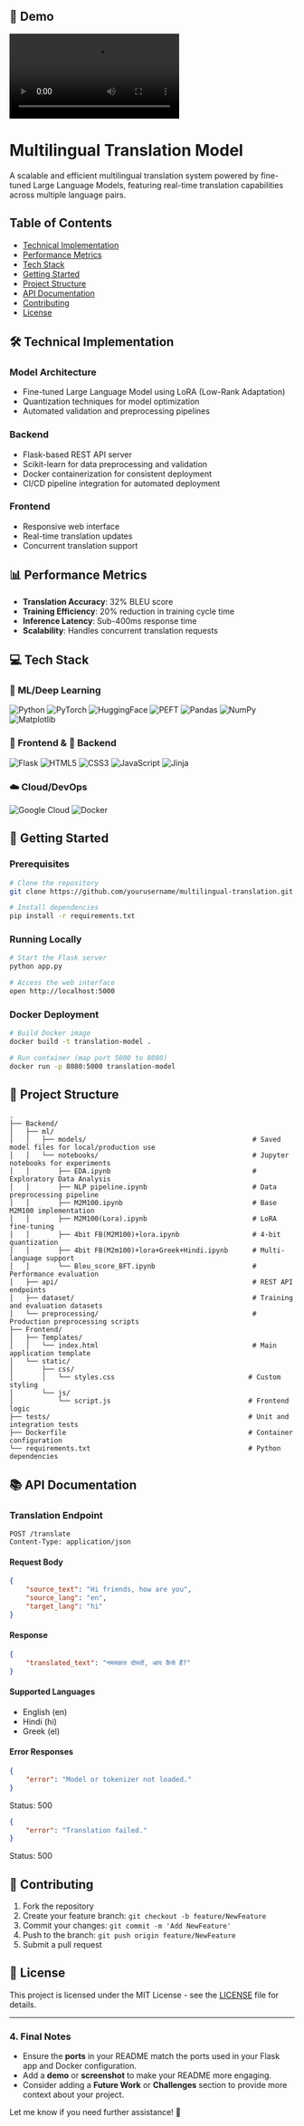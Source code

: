 ## 🌟 Demo
![Demo](/Backend/Demo.mp4)


# Multilingual Translation Model

A scalable and efficient multilingual translation system powered by fine-tuned Large Language Models, featuring real-time translation capabilities across multiple language pairs.

## Table of Contents
- [Technical Implementation](#-technical-implementation)
- [Performance Metrics](#-performance-metrics)
- [Tech Stack](#-tech-stack)
- [Getting Started](#-getting-started)
- [Project Structure](#-project-structure)
- [API Documentation](#-api-documentation)
- [Contributing](#-contributing)
- [License](#-license)

## 🛠️ Technical Implementation

### Model Architecture
- Fine-tuned Large Language Model using LoRA (Low-Rank Adaptation)
- Quantization techniques for model optimization
- Automated validation and preprocessing pipelines

### Backend
- Flask-based REST API server
- Scikit-learn for data preprocessing and validation
- Docker containerization for consistent deployment
- CI/CD pipeline integration for automated deployment

### Frontend
- Responsive web interface
- Real-time translation updates
- Concurrent translation support

## 📊 Performance Metrics

- **Translation Accuracy**: 32% BLEU score
- **Training Efficiency**: 20% reduction in training cycle time
- **Inference Latency**: Sub-400ms response time
- **Scalability**: Handles concurrent translation requests

## 💻 Tech Stack

### 🤖 ML/Deep Learning 
![Python](https://img.shields.io/badge/Python-3776AB?style=for-the-badge&logo=python&logoColor=white) ![PyTorch](https://img.shields.io/badge/PyTorch-%23EE4C2C.svg?style=for-the-badge&logo=PyTorch&logoColor=white)   ![HuggingFace](https://img.shields.io/badge/Hugging%20Face-yellow?style=for-the-badge&logo=huggingface&logoColor=white) ![PEFT](https://img.shields.io/badge/PEFT-green?style=for-the-badge&logo=huggingface&logoColor=black) ![Pandas](https://img.shields.io/badge/pandas-%23150458.svg?style=for-the-badge&logo=pandas&logoColor=white) ![NumPy](https://img.shields.io/badge/numpy-%23013243.svg?style=for-the-badge&logo=numpy&logoColor=white) ![Matplotlib](https://img.shields.io/badge/Matplotlib-%23ffffff.svg?style=for-the-badge&logo=Matplotlib&logoColor=black)

### 🎨 Frontend & 🔧 Backend
![Flask](https://img.shields.io/badge/flask-%23000.svg?style=for-the-badge&logo=flask&logoColor=white) ![HTML5](https://img.shields.io/badge/html5-%23E34F26.svg?style=for-the-badge&logo=html5&logoColor=white)  ![CSS3](https://img.shields.io/badge/css3-%231572B6.svg?style=for-the-badge&logo=css3&logoColor=white)  ![JavaScript](https://img.shields.io/badge/javascript-%23323330.svg?style=for-the-badge&logo=javascript&logoColor=%23F7DF1E) ![Jinja](https://img.shields.io/badge/jinja-white.svg?style=for-the-badge&logo=jinja&logoColor=black)

### ☁️ Cloud/DevOps
![Google Cloud](https://img.shields.io/badge/GoogleCloud-%234285F4.svg?style=for-the-badge&logo=google-cloud&logoColor=white) ![Docker](https://img.shields.io/badge/docker-%230db7ed.svg?style=for-the-badge&logo=docker&logoColor=white)

## 🚀 Getting Started

### Prerequisites
```bash
# Clone the repository
git clone https://github.com/yourusername/multilingual-translation.git

# Install dependencies
pip install -r requirements.txt
```

### Running Locally
```bash
# Start the Flask server
python app.py

# Access the web interface
open http://localhost:5000
```

### Docker Deployment
```bash
# Build Docker image
docker build -t translation-model .

# Run container (map port 5000 to 8080)
docker run -p 8080:5000 translation-model
```

## 📁 Project Structure
```
.
├── Backend/
│   ├── ml/
│   │   ├── models/                                         # Saved model files for local/production use
│   │   └── notebooks/                                      # Jupyter notebooks for experiments
│   │       ├── EDA.ipynb                                   # Exploratory Data Analysis
│   │       ├── NLP pipeline.ipynb                          # Data preprocessing pipeline
│   │       ├── M2M100.ipynb                                # Base M2M100 implementation
│   │       ├── M2M100(Lora).ipynb                          # LoRA fine-tuning
│   │       ├── 4bit FB(M2M100)+lora.ipynb                  # 4-bit quantization
│   │       ├── 4bit FB(M2m100)+lora+Greek+Hindi.ipynb      # Multi-language support
│   │       └── Bleu_score_BFT.ipynb                        # Performance evaluation
│   ├── api/                                                # REST API endpoints
│   ├── dataset/                                            # Training and evaluation datasets
│   └── preprocessing/                                      # Production preprocessing scripts
├── Frontend/
│   ├── Templates/
│   │   └── index.html                                      # Main application template
│   └── static/
│       ├── css/
│       │   └── styles.css                                 # Custom styling
│       └── js/
│           └── script.js                                  # Frontend logic
├── tests/                                                 # Unit and integration tests
├── Dockerfile                                             # Container configuration
└── requirements.txt                                       # Python dependencies
```

## 📚 API Documentation

### Translation Endpoint
```http
POST /translate
Content-Type: application/json
```

#### Request Body
```json
{
    "source_text": "Hi friends, how are you",
    "source_lang": "en",
    "target_lang": "hi"
}
```

#### Response
```json
{
    "translated_text": "नमस्कार दोस्तों, आप कैसे हैं?"
}
```

#### Supported Languages
- English (en)
- Hindi (hi)
- Greek (el)

#### Error Responses
```json
{
    "error": "Model or tokenizer not loaded."
}
```
Status: 500

```json
{
    "error": "Translation failed."
}
```
Status: 500

## 🤝 Contributing

1. Fork the repository
2. Create your feature branch: `git checkout -b feature/NewFeature`
3. Commit your changes: `git commit -m 'Add NewFeature'`
4. Push to the branch: `git push origin feature/NewFeature`
5. Submit a pull request

## 📝 License

This project is licensed under the MIT License - see the [LICENSE](LICENSE) file for details.

---

### **4. Final Notes**
- Ensure the **ports** in your README match the ports used in your Flask app and Docker configuration.
- Add a **demo** or **screenshot** to make your README more engaging.
- Consider adding a **Future Work** or **Challenges** section to provide more context about your project.

Let me know if you need further assistance! 🚀
